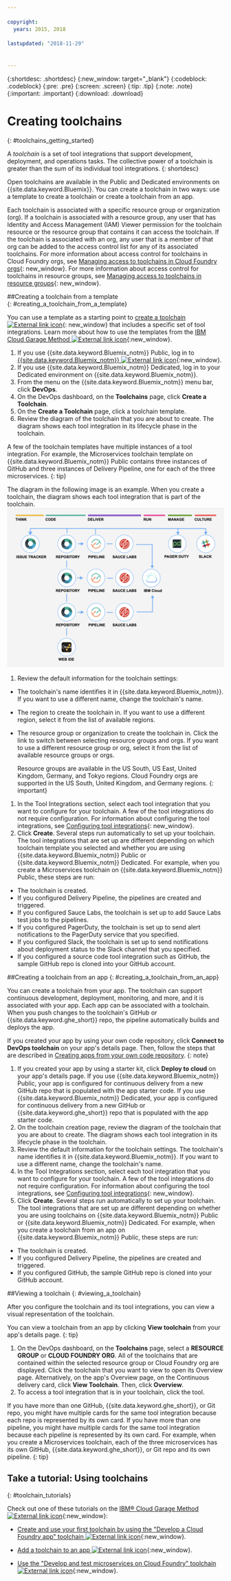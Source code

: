 ```yaml
---

copyright:
  years: 2015, 2018

lastupdated: "2018-11-29"


---
```


{:shortdesc: .shortdesc}
{:new_window: target="_blank"}
{:codeblock: .codeblock}
{:pre: .pre}
{:screen: .screen}
{:tip: .tip}
{:note: .note}
{:important: .important}
{:download: .download}

# Creating toolchains
{: #toolchains_getting_started}

A *toolchain* is a set of tool integrations that support development, deployment, and operations tasks. The collective power of a toolchain is greater than the sum of its individual tool integrations.
{: shortdesc}

Open toolchains are available in the Public and Dedicated environments on {{site.data.keyword.Bluemix}}. You can create a toolchain in two ways: use a template to create a toolchain or create a toolchain from an app.

Each toolchain is associated with a specific resource group or organization (org). If a toolchain is associated with a resource group, any user that has Identity and Access Management (IAM) Viewer permission for the toolchain resource or the resource group that contains it can access the toolchain. If the toolchain is associated with an org, any user that is a member of that org can be added to the access control list for any of its associated toolchains. For more information about access control for toolchains in Cloud Foundry orgs, see [Managing access to toolchains in Cloud Foundry orgs](/docs/services/ContinuousDelivery/toolchains_using.html#managing_access_orgs){: new_window}. For more information about access control for toolchains in resource groups, see [Managing access to toolchains in resource groups](/docs/services/ContinuousDelivery/toolchains_using.html#managing_access_resource_groups){: new_window}.

##Creating a toolchain from a template   
{: #creating_a_toolchain_from_a_template}

You can use a template as a starting point to [create a toolchain ![External link icon](../../icons/launch-glyph.svg "External link icon")](https://console.bluemix.net/devops/create){: new_window} that includes a specific set of tool integrations. Learn more about how to use the templates from the [IBM Cloud Garage Method ![External link icon](../../icons/launch-glyph.svg "External link icon")](https://www.ibm.com/cloud/garage/category/tools){:new_window}.

1. If you use {{site.data.keyword.Bluemix_notm}} Public, log in to [{{site.data.keyword.Bluemix_notm}} ![External link icon](../../icons/launch-glyph.svg "External link icon")](http://console.bluemix.net){:new_window}.
1. If you use {{site.data.keyword.Bluemix_notm}} Dedicated, log in to your Dedicated environment on {{site.data.keyword.Bluemix_notm}}.
1. From the menu on the {{site.data.keyword.Bluemix_notm}} menu bar, click **DevOps**.
1. On the DevOps dashboard, on the **Toolchains** page, click **Create a Toolchain**.
1. On the **Create a Toolchain** page, click a toolchain template.
1. Review the diagram of the toolchain that you are about to create. The diagram shows each tool integration in its lifecycle phase in the toolchain.

 A few of the toolchain templates have multiple instances of a tool integration. For example, the Microservices toolchain template on {{site.data.keyword.Bluemix_notm}} Public contains three instances of GitHub and three instances of Delivery Pipeline, one for each of the three microservices.
 {: tip}

 The diagram in the following image is an example. When you create a toolchain, the diagram shows each tool integration that is part of the toolchain.
![Toolchain diagram](images/toolchain_diagram2.png)

1. Review the default information for the toolchain settings:

 * The toolchain's name identifies it in {{site.data.keyword.Bluemix_notm}}. If you want to use a different name, change the toolchain's name.
 * The region to create the toolchain in. If you want to use a different region, select it from the list of available regions.
 * The resource group or organization to create the toolchain in. Click the link to switch between selecting resource groups and orgs. If you want to use a different resource group or org, select it from the list of available resource groups or orgs.
 
   Resource groups are available in the US South, US East, United Kingdom, Germany, and Tokyo regions. Cloud Foundry orgs are supported in the US South, United Kingdom, and Germany regions.
   {: important}

1. In the Tool Integrations section, select each tool integration that you want to configure for your toolchain. A few of the tool integrations do not require configuration. For information about configuring the tool integrations, see [Configuring tool integrations](/docs/services/ContinuousDelivery/toolchains_integrations.html){: new_window}.
1. Click **Create**. Several steps run automatically to set up your toolchain. The tool integrations that are set up are different depending on which toolchain template you selected and whether you are using {{site.data.keyword.Bluemix_notm}} Public or {{site.data.keyword.Bluemix_notm}} Dedicated. For example, when you create a Microservices toolchain on {{site.data.keyword.Bluemix_notm}} Public, these steps are run:

 * The toolchain is created.
 * If you configured Delivery Pipeline, the pipelines are created and triggered.
 * If you configured Sauce Labs, the toolchain is set up to add Sauce Labs test jobs to the pipelines.
 * If you configured PagerDuty, the toolchain is set up to send alert notifications to the PagerDuty service that you specified.
 * If you configured Slack, the toolchain is set up to send notifications about deployment status to the Slack channel that you specified.
 * If you configured a source code tool integration such as GitHub, the sample GitHub repo is cloned into your GitHub account.


##Creating a toolchain from an app
{: #creating_a_toolchain_from_an_app}

You can create a toolchain from your app. The toolchain can support continuous development, deployment, monitoring, and more, and it is associated with your app. Each app can be associated with a toolchain. When you push changes to the toolchain's GitHub or {{site.data.keyword.ghe_short}} repo, the pipeline automatically builds and deploys the app.

If you created your app by using your own code repository, click **Connect to DevOps toolchain** on your app's details page. Then, follow the steps that are described in [Creating apps from your own code repository](/docs/apps/tutorials/tutorial_byoc.html).
{: note}

1. If you created your app by using a starter kit, click **Deploy to cloud** on your app's details page. If you use {{site.data.keyword.Bluemix_notm}} Public, your app is configured for continuous delivery from a new GitHub repo that is populated with the app starter code. If you use {{site.data.keyword.Bluemix_notm}} Dedicated, your app is configured for continuous delivery from a new GitHub or {{site.data.keyword.ghe_short}} repo that is populated with the app starter code.
1. On the toolchain creation page, review the diagram of the toolchain that you are about to create. The diagram shows each tool integration in its lifecycle phase in the toolchain.
1. Review the default information for the toolchain settings. The toolchain's name identifies it in {{site.data.keyword.Bluemix_notm}}. If you want to use a different name, change the toolchain's name.
1. In the Tool Integrations section, select each tool integration that you want to configure for your toolchain. A few of the tool integrations do not require configuration. For information about configuring the tool integrations, see [Configuring tool integrations](/docs/services/ContinuousDelivery/toolchains_integrations.html){: new_window}.
1. Click **Create**. Several steps run automatically to set up your toolchain. The tool integrations that are set up are different depending on whether you are using toolchains on {{site.data.keyword.Bluemix_notm}} Public or {{site.data.keyword.Bluemix_notm}} Dedicated. For example, when you create a toolchain from an app on {{site.data.keyword.Bluemix_notm}} Public, these steps are run:

 * The toolchain is created.
 * If you configured Delivery Pipeline, the pipelines are created and triggered.
 * If you configured GitHub, the sample GitHub repo is cloned into your GitHub account.


##Viewing a toolchain
{: #viewing_a_toolchain}

After you configure the toolchain and its tool integrations, you can view a visual representation of the toolchain.

You can view a toolchain from an app by clicking **View toolchain** from your app's details page.
{: tip}

1. On the DevOps dashboard, on the **Toolchains** page, select a **RESOURCE GROUP** or **CLOUD FOUNDRY ORG**. All of the toolchains that are contained within the selected resource group or Cloud Foundry org are displayed. Click the toolchain that you want to view to open its Overview page. Alternatively, on the app's Overview page, on the Continuous delivery card, click **View Toolchain**. Then, click **Overview**.
2. To access a tool integration that is in your toolchain, click the tool.

 If you have more than one GitHub, {{site.data.keyword.ghe_short}}, or Git repo, you might have multiple cards for the same tool integration because each repo is represented by its own card. If you have more than one pipeline, you might have multiple cards for the same tool integration because each pipeline is represented by its own card. For example, when you create a Microservices toolchain, each of the three microservices has its own GitHub, {{site.data.keyword.ghe_short}}, or Git repo and its own pipeline.
 {: tip}

## Take a tutorial: Using toolchains
{: #toolchain_tutorials}

Check out one of these tutorials on the [IBM&reg; Cloud Garage Method ![External link icon](../../icons/launch-glyph.svg "External link icon")](https://www.ibm.com/cloud/garage){:new_window}:

  * [Create and use your first toolchain by using the "Develop a Cloud Foundry app" toolchain ![External link icon](../../icons/launch-glyph.svg "External link icon")](https://www.ibm.com/cloud/garage/tutorials/introduce-develop-cloud-foundry-app-toolchain){:new_window}.

  * [Add a toolchain to an app ![External link icon](../../icons/launch-glyph.svg "External link icon")](https://www.ibm.com/cloud/garage/tutorials/add-a-toolchain-to-an-app?task=2){:new_window}.

  * [Use the "Develop and test microservices on Cloud Foundry" toolchain ![External link icon](../../icons/launch-glyph.svg "External link icon")](https://www.ibm.com/cloud/garage/tutorials/use-develop-test-microservices-on-cloud-foundry-toolchain){:new_window}.
